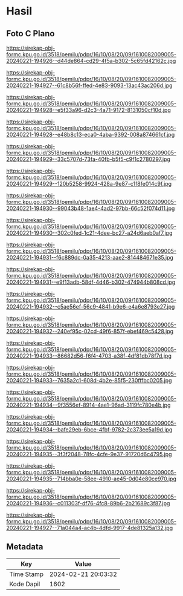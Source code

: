 # Hasil

## Foto C Plano

https://sirekap-obj-formc.kpu.go.id/3518/pemilu/pdpr/16/10/08/20/09/1610082009005-20240221-194926--d44de864-cd29-4f5a-b302-5c65fd42162c.jpg

https://sirekap-obj-formc.kpu.go.id/3518/pemilu/pdpr/16/10/08/20/09/1610082009005-20240221-194927--61c8b56f-ffed-4e83-9093-13ac43ac206d.jpg

https://sirekap-obj-formc.kpu.go.id/3518/pemilu/pdpr/16/10/08/20/09/1610082009005-20240221-194928--e5f33a96-d2c3-4a71-9172-8131050cf10d.jpg

https://sirekap-obj-formc.kpu.go.id/3518/pemilu/pdpr/16/10/08/20/09/1610082009005-20240221-194928--e48b8c13-eca0-4aba-9392-008a874661cf.jpg

https://sirekap-obj-formc.kpu.go.id/3518/pemilu/pdpr/16/10/08/20/09/1610082009005-20240221-194929--33c5707d-73fa-40fb-b5f5-c9f1c2780297.jpg

https://sirekap-obj-formc.kpu.go.id/3518/pemilu/pdpr/16/10/08/20/09/1610082009005-20240221-194929--120b5258-9924-428a-9e87-c1f8fe014c9f.jpg

https://sirekap-obj-formc.kpu.go.id/3518/pemilu/pdpr/16/10/08/20/09/1610082009005-20240221-194930--99043b48-1ae4-4ad2-97bb-66c52f074d11.jpg

https://sirekap-obj-formc.kpu.go.id/3518/pemilu/pdpr/16/10/08/20/09/1610082009005-20240221-194930--302c0fed-1c21-4dee-bc27-a24d6aeb0af7.jpg

https://sirekap-obj-formc.kpu.go.id/3518/pemilu/pdpr/16/10/08/20/09/1610082009005-20240221-194931--f6c889dc-0a35-4213-aae2-814484671e35.jpg

https://sirekap-obj-formc.kpu.go.id/3518/pemilu/pdpr/16/10/08/20/09/1610082009005-20240221-194931--e9f13adb-58df-4d46-b302-474944b808cd.jpg

https://sirekap-obj-formc.kpu.go.id/3518/pemilu/pdpr/16/10/08/20/09/1610082009005-20240221-194932--c5ae56ef-56c9-4841-b9e6-e4a6e8793e27.jpg

https://sirekap-obj-formc.kpu.go.id/3518/pemilu/pdpr/16/10/08/20/09/1610082009005-20240221-194932--240ef95c-02cd-49f6-857f-ebef469c5428.jpg

https://sirekap-obj-formc.kpu.go.id/3518/pemilu/pdpr/16/10/08/20/09/1610082009005-20240221-194933--86682d56-f6f4-4703-a38f-4df81db78f7d.jpg

https://sirekap-obj-formc.kpu.go.id/3518/pemilu/pdpr/16/10/08/20/09/1610082009005-20240221-194933--7635a2c1-608d-4b2e-85f5-230fffbc0205.jpg

https://sirekap-obj-formc.kpu.go.id/3518/pemilu/pdpr/16/10/08/20/09/1610082009005-20240221-194934--9f3556ef-8914-4ae1-96ad-3119fc780e4b.jpg

https://sirekap-obj-formc.kpu.go.id/3518/pemilu/pdpr/16/10/08/20/09/1610082009005-20240221-194934--bafe29eb-6bce-4fbf-9782-2c373ee5a19d.jpg

https://sirekap-obj-formc.kpu.go.id/3518/pemilu/pdpr/16/10/08/20/09/1610082009005-20240221-194935--3f3f2048-78fc-4cfe-9e37-91720d6c4795.jpg

https://sirekap-obj-formc.kpu.go.id/3518/pemilu/pdpr/16/10/08/20/09/1610082009005-20240221-194935--714bba0e-58ee-4910-ae45-0d04e80ce970.jpg

https://sirekap-obj-formc.kpu.go.id/3518/pemilu/pdpr/16/10/08/20/09/1610082009005-20240221-194936--c011303f-df76-4fc8-89b6-2b21689c3f87.jpg

https://sirekap-obj-formc.kpu.go.id/3518/pemilu/pdpr/16/10/08/20/09/1610082009005-20240221-194927--71a044a4-ac4b-4dfd-9917-4de81325a132.jpg


## Metadata

| Key        | Value               |
| ---------- | ------------------- |
| Time Stamp | 2024-02-21 20:03:32 |
| Kode Dapil | 1602                |



